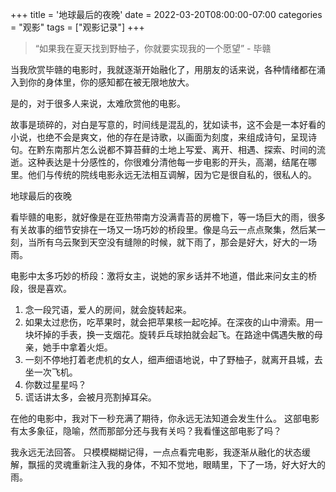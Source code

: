 +++
title = '地球最后的夜晚'
date = 2022-03-20T08:00:00-07:00
categories = "观影"
tags = ["观影记录"]
+++
> “如果我在夏天找到野柚子，你就要实现我的一个愿望” - 毕赣

当我欣赏毕赣的电影时，我就逐渐开始融化了，用朋友的话来说，各种情绪都在涌入到你的身体里，你的感知都在被无限地放大。

是的，对于很多人来说，太难欣赏他的电影。

故事是琐碎的，对白是写意的，时间线是混乱的，犹如读书，这不会是一本好看的小说，也绝不会是爽文，他的存在是诗歌，以画面为刻度，来组成诗句，呈现诗句。在黔东南那片怎么说都不算苔藓的土地上写爱、离开、相遇、探索、时间的流逝。这种表达是十分感性的，你很难分清他每一步电影的开头，高潮，结尾在哪里。他们与传统的院线电影永远无法相互调解，因为它是很自私的，很私人的。

地球最后的夜晚

看毕赣的电影，就好像是在亚热带南方没满青苔的房檐下，等一场巨大的雨，很多有关故事的细节安排在一场又一场巧妙的桥段里。像是乌云一点点聚集，然后某一刻，当所有乌云聚到天空没有缝隙的时候，就下雨了，那会是好大，好大的一场雨。

电影中太多巧妙的桥段：激将女主，说她的家乡话并不地道，借此来问女主的桥段，很是喜欢。
1. 念一段咒语，爱人的房间，就会旋转起来。
2. 如果太过悲伤，吃苹果时，就会把苹果核一起吃掉。在深夜的山中滑索。用一块坏掉的手表，换一支烟花。旋转乒乓球拍就会起飞。在路途中偶遇失散的母亲，她手中拿着火炬。
3. 一刻不停地打着老虎机的女人，细声细语地说，中了野柚子，就离开县城，去坐一次飞机。
4. 你数过星星吗？
5. 谎话讲太多，会被月亮割掉耳朵。

在他的电影中，我对下一秒充满了期待，你永远无法知道会发生什么。
这部电影有太多象征，隐喻，然而那部分还与我有关吗？我看懂这部电影了吗？

我永远无法回答。
只模模糊糊记得，一点点看完电影，我逐渐从融化的状态缓解，飘摇的灵魂重新注入我的身体，不知不觉地，眼睛里，下了一场，好大好大的雨。